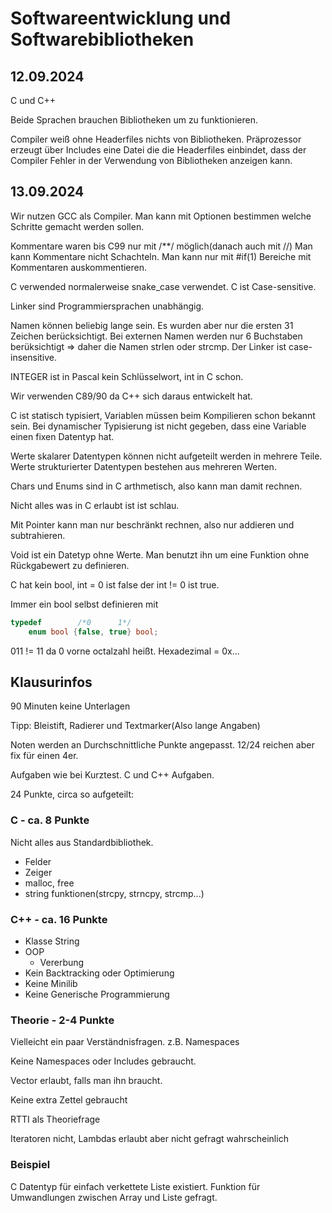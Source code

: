 # Softwareentwicklung und Softwarebibliotheken

## 12.09.2024

C und C++

Beide Sprachen brauchen Bibliotheken um zu funktionieren.

Compiler weiß ohne Headerfiles nichts von Bibliotheken. Präprozessor erzeugt über Includes eine Datei die die Headerfiles einbindet, dass der Compiler Fehler in der Verwendung von Bibliotheken anzeigen kann.

## 13.09.2024

Wir nutzen GCC als Compiler. Man kann mit Optionen bestimmen welche Schritte gemacht werden sollen.

Kommentare waren bis C99 nur mit /\*\*/ möglich(danach auch mit //) Man kann Kommentare nicht Schachteln. Man kann nur mit #if(1) Bereiche mit Kommentaren auskommentieren.

C verwended normalerweise snake_case verwendet. C ist Case-sensitive.

Linker sind Programmiersprachen unabhängig.

Namen können beliebig lange sein. Es wurden aber nur die ersten 31 Zeichen berücksichtigt. Bei externen Namen werden nur 6 Buchstaben berüksichtigt => daher die Namen strlen oder strcmp. Der Linker ist case-insensitive.

INTEGER ist in Pascal kein Schlüsselwort, int in C schon.

Wir verwenden C89/90 da C++ sich daraus entwickelt hat.

C ist statisch typisiert, Variablen müssen beim Kompilieren schon bekannt sein. Bei dynamischer Typisierung ist nicht gegeben, dass eine Variable einen fixen Datentyp hat.

Werte skalarer Datentypen können nicht aufgeteilt werden in mehrere Teile. Werte strukturierter Datentypen bestehen aus mehreren Werten.

Chars und Enums sind in C arthmetisch, also kann man damit rechnen.

Nicht alles was in C erlaubt ist ist schlau.

Mit Pointer kann man nur beschränkt rechnen, also nur addieren und subtrahieren.

Void ist ein Datetyp ohne Werte. Man benutzt ihn um eine Funktion ohne Rückgabewert zu definieren.

C hat kein bool, int = 0 ist false der int != 0 ist true.

Immer ein bool selbst definieren mit

``` C
typedef        /*0      1*/
    enum bool {false, true} bool;
```

011 != 11 da 0 vorne octalzahl heißt. Hexadezimal = 0x...

## Klausurinfos

90 Minuten keine Unterlagen

Tipp: Bleistift, Radierer und Textmarker(Also lange Angaben)

Noten werden an Durchschnittliche Punkte angepasst. 12/24 reichen aber fix für einen 4er.

Aufgaben wie bei Kurztest. C und C++ Aufgaben.

24 Punkte, circa so aufgeteilt:

### C - ca. 8 Punkte

Nicht alles aus Standardbibliothek.

- Felder
- Zeiger
- malloc, free
- string funktionen(strcpy, strncpy, strcmp...)

### C++ - ca. 16 Punkte

- Klasse String
- OOP
  - Vererbung
- Kein Backtracking oder Optimierung
- Keine Minilib
- Keine Generische Programmierung

### Theorie - 2-4 Punkte

Vielleicht ein paar Verständnisfragen. z.B. Namespaces

Keine Namespaces oder Includes gebraucht.

Vector erlaubt, falls man ihn braucht.

Keine extra Zettel gebraucht

RTTI als Theoriefrage

Iteratoren nicht, Lambdas erlaubt aber nicht gefragt wahrscheinlich

### Beispiel

C Datentyp für einfach verkettete Liste existiert.
Funktion für Umwandlungen zwischen Array und Liste gefragt.
